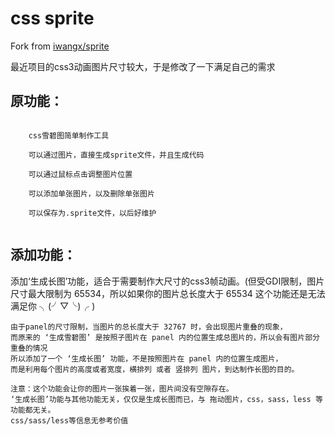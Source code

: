 # css sprite
Fork from [iwangx/sprite](https://github.com/iwangx/sprite)

最近项目的css3动画图片尺寸较大，于是修改了一下满足自己的需求

## 原功能：
```

	css雪碧图简单制作工具
	
	可以通过图片，直接生成sprite文件，并且生成代码
	
	可以通过鼠标点击调整图片位置

	可以添加单张图片，以及删除单张图片

	可以保存为.sprite文件，以后好维护
	
```

## 添加功能：
添加‘生成长图’功能，适合于需要制作大尺寸的css3帧动画。(但受GDI限制，图片尺寸最大限制为 65534，所以如果你的图片总长度大于 65534 这个功能还是无法满足你 ╮(╯▽╰)╭ )
```
由于panel的尺寸限制，当图片的总长度大于 32767 时，会出现图片重叠的现象，
而原来的 ‘生成雪碧图’ 是按照子图片在 panel 内的位置生成总图片的，所以会有图片部分重叠的情况
所以添加了一个 ‘生成长图’ 功能，不是按照图片在 panel 内的位置生成图片，
而是利用每个图片的高度或者宽度，横排列 或者 竖排列 图片，到达制作长图的目的。
```

```
注意：这个功能会让你的图片一张挨着一张，图片间没有空隙存在。
‘生成长图’功能与其他功能无关，仅仅是生成长图而已，与 拖动图片，css，sass，less 等功能都无关。
css/sass/less等信息无参考价值
```